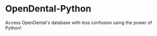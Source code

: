 OpenDental-Python
=================

Access OpenDental's database with less confusion using the power of Python!
